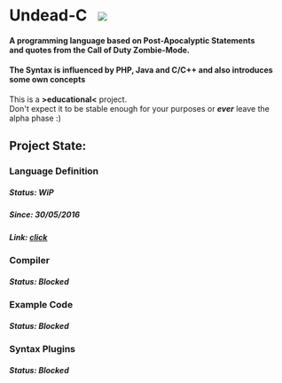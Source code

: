 # Undead-C &nbsp; ![](http://i.imgur.com/Kld3G3B.png)

#### A programming language based on Post-Apocalyptic Statements <br> and quotes from the Call of Duty Zombie-Mode.

#### The Syntax is influenced by PHP, Java and C/C++ and also introduces some own concepts

This is a **>educational<** project.<br>
Don't expect it to be stable enough for your purposes or ***ever*** leave the alpha phase :)

## Project State:

### Language Definition
##### Status: WiP
##### Since: 30/05/2016
##### Link: [click](https://github.com/sn0w/Undead-C/tree/master/definition)

### Compiler
##### Status: Blocked

### Example Code
##### Status: Blocked

### Syntax Plugins
##### Status: Blocked
